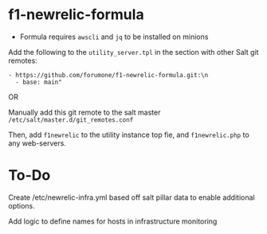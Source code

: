 # f1-newrelic-formula

* Formula requires `awscli` and `jq` to be installed on minions

Add the following to the `utility_server.tpl` in the section with other Salt git remotes:
```
- https://github.com/forumone/f1-newrelic-formula.git:\n    
  - base: main"
```

OR

Manually add this git remote to the salt master `/etc/salt/master.d/git_remotes.conf`

Then, add `f1newrelic` to the utility instance top fie, and `f1newrelic.php` to any web-servers.

# To-Do
Create /etc/newrelic-infra.yml based off salt pillar data to enable additional options.

Add logic to define names for hosts in infrastructure monitoring
